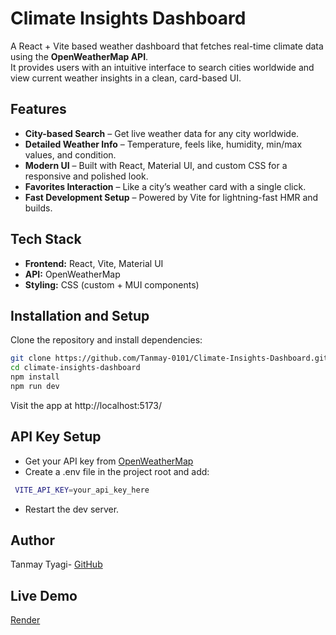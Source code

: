 #  Climate Insights Dashboard
A React + Vite based weather dashboard that fetches real-time climate data using the **OpenWeatherMap API**.  
It provides users with an intuitive interface to search cities worldwide and view current weather insights in a clean, card-based UI.

## Features
- **City-based Search** – Get live weather data for any city worldwide.
- **Detailed Weather Info** – Temperature, feels like, humidity, min/max values, and condition.
- **Modern UI** – Built with React, Material UI, and custom CSS for a responsive and polished look.
- **Favorites Interaction** – Like a city’s weather card with a single click.
- **Fast Development Setup** – Powered by Vite for lightning-fast HMR and builds.

## Tech Stack
- **Frontend:** React, Vite, Material UI  
- **API:** OpenWeatherMap  
- **Styling:** CSS (custom + MUI components)

## Installation and Setup
Clone the repository and install dependencies:

```bash
git clone https://github.com/Tanmay-0101/Climate-Insights-Dashboard.git
cd climate-insights-dashboard
npm install
npm run dev
```
Visit the app at http://localhost:5173/

## API Key Setup
- Get your API key from [OpenWeatherMap](https://openweathermap.org/api)
- Create a .env file in the project root and add:
 ```bash
  VITE_API_KEY=your_api_key_here
  ```
- Restart the dev server.

## Author
Tanmay Tyagi- [GitHub](https://github.com/Tanmay-0101)

## Live Demo
[Render](https://climate-insights-dashboard-gekh.onrender.com/)
